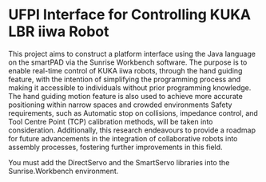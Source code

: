 # UFPI Interface for Controlling KUKA LBR iiwa Robot
This project aims to construct a platform interface using the Java language on the smartPAD via the Sunrise Workbench software. The purpose is to enable real-time control of KUKA iiwa robots, through the hand guiding feature, with the intention of simplifying the programming process and making it accessible to individuals without prior programming knowledge.
The hand guiding motion feature is also used to achieve more accurate positioning within narrow spaces and crowded environments Safety requirements, such as Automatic stop on collisions, impedance control, and Tool Centre Point (TCP) calibration methods, will be taken into consideration. Additionally, this research endeavours to provide a roadmap for future advancements in the integration of collaborative robots into assembly processes, fostering further improvements in this field.










You must add the DirectServo and the SmartServo libraries into the Sunrise.Workbench environment.
